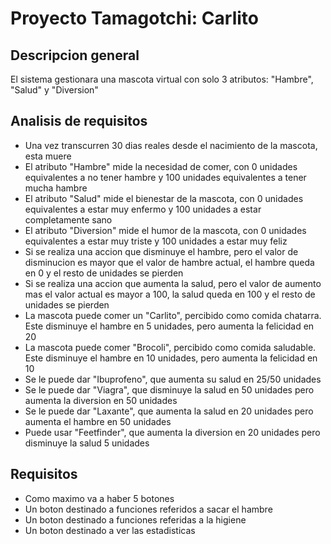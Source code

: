 # Proyecto Tamagotchi: Carlito

## Descripcion general
El sistema gestionara una mascota virtual con solo 3 atributos: "Hambre", "Salud" y "Diversion"

## Analisis de requisitos
- Una vez transcurren 30 dias reales desde el nacimiento de la mascota, esta muere
- El atributo "Hambre" mide la necesidad de comer, con 0 unidades equivalentes a no tener hambre y 100 unidades equivalentes a tener mucha hambre
- El atributo "Salud" mide el bienestar de la mascota, con 0 unidades equivalentes a estar muy enfermo y 100 unidades a estar completamente sano
- El atributo "Diversion" mide el humor de la mascota, con 0 unidades equivalentes a estar muy triste y 100 unidades a estar muy feliz
- Si se realiza una accion que disminuye el hambre, pero el valor de disminucion es mayor que el valor de hambre actual, el hambre queda en 0 y el resto de unidades se pierden
- Si se realiza una accion que aumenta la salud, pero el valor de aumento mas el valor actual es mayor a 100, la salud queda en 100 y el resto de unidades se pierden
- La mascota puede comer un "Carlito", percibido como comida chatarra. Este disminuye el hambre en 5 unidades, pero aumenta la felicidad en 20
- La mascota puede comer "Brocoli", percibido como comida saludable. Este disminuye el hambre en 10 unidades, pero aumenta la felicidad en 10
- Se le puede dar "Ibuprofeno", que aumenta su salud en 25/50 unidades
- Se le puede dar "Viagra", que disminuye la salud en 50 unidades pero aumenta la diversion en 50 unidades
- Se le puede dar "Laxante", que aumenta la salud en 20 unidades pero aumenta el hambre en 50 unidades
- Puede usar "Feetfinder", que aumenta la diversion en 20 unidades pero disminuye la salud 5 unidades

## Requisitos
- Como maximo va a haber 5 botones
- Un boton destinado a funciones referidos a sacar el hambre
- Un boton destinado a funciones referidas a la higiene
- Un boton destinado a ver las estadisticas
